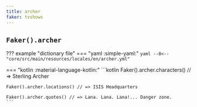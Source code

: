 ```yaml
---
title: archer
faker: tvshows
---
```


## `Faker().archer`

??? example "dictionary file"
    === "yaml :simple-yaml:"
        ```yaml
        --8<-- "core/src/main/resources/locales/en/archer.yml"
        ```

=== "kotlin :material-language-kotlin:"
    ```kotlin
    Faker().archer.characters() // => Sterling Archer

    Faker().archer.locations() // => ISIS Headquarters

    Faker().archer.quotes() // => Lana. Lana. Lana!... Danger zone.
    ```
